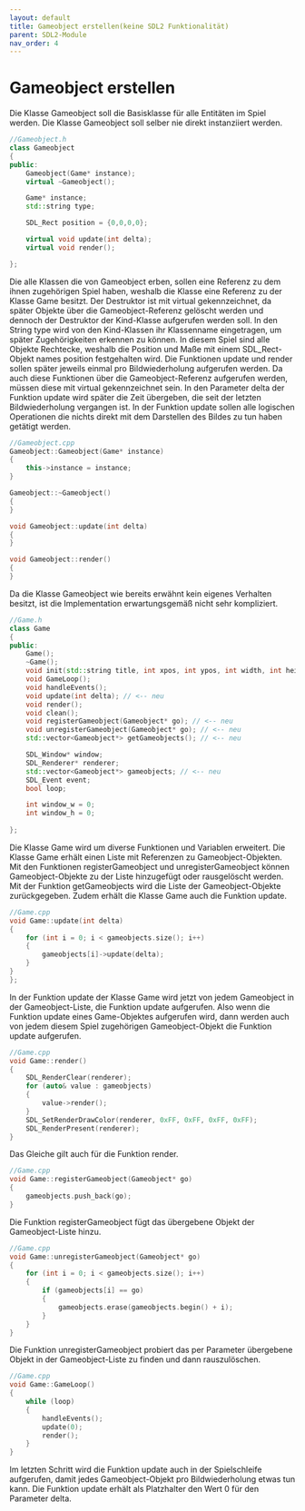 ```yaml
---
layout: default
title: Gameobject erstellen(keine SDL2 Funktionalität)
parent: SDL2-Module
nav_order: 4
---
```


# Gameobject erstellen

Die Klasse Gameobject soll die Basisklasse für alle Entitäten im Spiel werden. Die Klasse Gameobject soll selber nie direkt instanziiert werden.

```cpp
//Gameobject.h
class Gameobject
{
public:
	Gameobject(Game* instance);
	virtual ~Gameobject();

	Game* instance;
	std::string type;

	SDL_Rect position = {0,0,0,0};

	virtual void update(int delta);
	virtual void render();

};
```
Die alle Klassen die von Gameobject erben, sollen eine Referenz zu dem ihnen zugehörigen Spiel haben, weshalb die Klasse eine Referenz zu der Klasse Game besitzt.
Der Destruktor ist mit virtual gekennzeichnet, da später Objekte über die Gameobject-Referenz gelöscht werden und dennoch der Destruktor der Kind-Klasse aufgerufen werden soll.
In den String type wird von den Kind-Klassen ihr Klassenname eingetragen, um später Zugehörigkeiten erkennen zu können. In diesem Spiel sind alle Objekte Rechtecke, weshalb die Position und Maße mit
 einem SDL_Rect-Objekt names position festgehalten wird. Die Funktionen update und render sollen später jeweils einmal pro Bildwiederholung aufgerufen werden. Da auch diese Funktionen über die Gameobject-Referenz
 aufgerufen werden, müssen diese mit virtual gekennzeichnet sein. In den Parameter delta der Funktion update wird später die Zeit übergeben, die seit der letzten Bildwiederholung vergangen ist.
 In der Funktion update sollen alle logischen Operationen die nichts direkt mit dem Darstellen des Bildes zu tun haben getätigt werden. 
```cpp
//Gameobject.cpp
Gameobject::Gameobject(Game* instance)
{
	this->instance = instance;
}

Gameobject::~Gameobject()
{
}

void Gameobject::update(int delta)
{
}

void Gameobject::render()
{
}
```
Da die Klasse Gameobject wie bereits erwähnt kein eigenes Verhalten besitzt, ist die Implementation erwartungsgemäß nicht sehr kompliziert.

```cpp
//Game.h
class Game
{
public:
	Game();
	~Game();
	void init(std::string title, int xpos, int ypos, int width, int height, int flags);
	void GameLoop();
	void handleEvents();
	void update(int delta); // <-- neu
	void render();
	void clean();
	void registerGameobject(Gameobject* go); // <-- neu
	void unregisterGameobject(Gameobject* go); // <-- neu
	std::vector<Gameobject*> getGameobjects(); // <-- neu

	SDL_Window* window;
	SDL_Renderer* renderer;
	std::vector<Gameobject*> gameobjects; // <-- neu
	SDL_Event event;
	bool loop;

	int window_w = 0;
	int window_h = 0;
	
};
```
Die Klasse Game wird um diverse Funktionen und Variablen erweitert. Die Klasse Game erhält einen Liste mit Referenzen zu Gameobject-Objekten. 
Mit den Funktionen registerGameobject und unregisterGameobject können Gameobject-Objekte zu der Liste hinzugefügt oder rausgelöscht werden.
Mit der Funktion getGameobjects wird die Liste der Gameobject-Objekte zurückgegeben. 
Zudem erhält die Klasse Game auch die Funktion update.  

```cpp
//Game.cpp
void Game::update(int delta)
{
	for (int i = 0; i < gameobjects.size(); i++)
	{
		gameobjects[i]->update(delta);
	}
}	
};
```
In der Funktion update der Klasse Game wird jetzt von jedem Gameobject in der Gameobject-Liste, die Funktion update aufgerufen.
Also wenn die Funktion update eines Game-Objektes aufgerufen wird, dann werden auch von jedem diesem Spiel zugehörigen Gameobject-Objekt die Funktion update aufgerufen.

```cpp
//Game.cpp
void Game::render()
{
	SDL_RenderClear(renderer);
	for (auto& value : gameobjects)
	{
		value->render();
	}
	SDL_SetRenderDrawColor(renderer, 0xFF, 0xFF, 0xFF, 0xFF);
	SDL_RenderPresent(renderer);
}
```
Das Gleiche gilt auch für die Funktion render.

```cpp
//Game.cpp
void Game::registerGameobject(Gameobject* go)
{
	gameobjects.push_back(go);
}
```
Die Funktion registerGameobject fügt das übergebene Objekt der Gameobject-Liste hinzu.

```cpp
//Game.cpp
void Game::unregisterGameobject(Gameobject* go)
{
	for (int i = 0; i < gameobjects.size(); i++)
	{
		if (gameobjects[i] == go)
		{
			gameobjects.erase(gameobjects.begin() + i);
		}
	}
}
```
Die Funktion unregisterGameobject probiert das per Parameter übergebene Objekt in der Gameobject-Liste zu finden und dann rauszulöschen. 

```cpp
//Game.cpp
void Game::GameLoop()
{
	while (loop)
	{
		handleEvents();
		update(0);
		render();
	}
}
```
Im letzten Schritt wird die Funktion update auch in der Spielschleife aufgerufen, damit jedes Gameobject-Objekt pro Bildwiederholung etwas tun kann.
Die Funktion update erhält als Platzhalter den Wert 0 für den Parameter delta.
